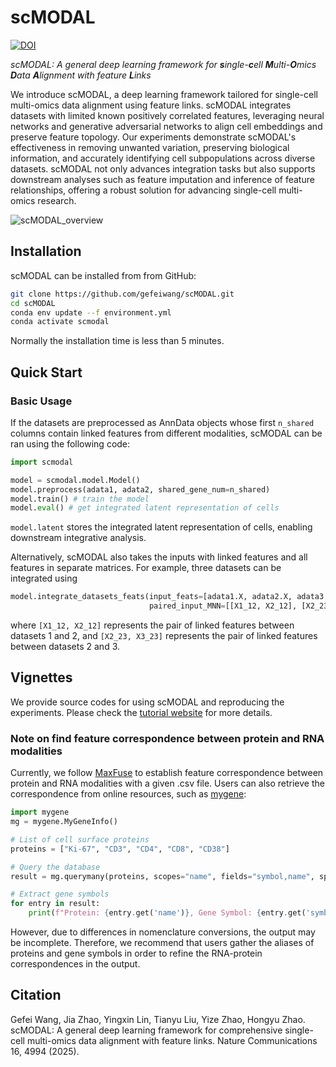 # scMODAL
[![DOI](https://zenodo.org/badge/771573139.svg)](https://doi.org/10.5281/zenodo.15304075)

*scMODAL: A general deep learning framework for **s**ingle-**c**ell **M**ulti-**O**mics **D**ata **A**lignment with feature **L**inks*

We introduce scMODAL, a deep learning framework tailored for single-cell multi-omics data alignment using feature links. scMODAL integrates datasets with limited known positively correlated features, leveraging neural networks and generative adversarial networks to align cell embeddings and preserve feature topology. Our experiments demonstrate scMODAL's effectiveness in removing unwanted variation, preserving biological information, and accurately identifying cell subpopulations across diverse datasets. scMODAL not only advances integration tasks but also supports downstream analyses such as feature imputation and inference of feature relationships, offering a robust solution for advancing single-cell multi-omics research.

![scMODAL_overview](https://github.com/gefeiwang/scMODAL/blob/main/demos/Overview.png)

## Installation
scMODAL can be installed from from GitHub:
```bash
git clone https://github.com/gefeiwang/scMODAL.git
cd scMODAL
conda env update --f environment.yml
conda activate scmodal
```
Normally the installation time is less than 5 minutes.

## Quick Start

### Basic Usage
If the datasets are preprocessed as AnnData objects whose first `n_shared` columns contain linked features from different modalities, scMODAL can be ran using the following code:
```python
import scmodal

model = scmodal.model.Model()
model.preprocess(adata1, adata2, shared_gene_num=n_shared)
model.train() # train the model
model.eval() # get integrated latent representation of cells
```
`model.latent` stores the integrated latent representation of cells, enabling downstream integrative analysis.

Alternatively, scMODAL also takes the inputs with linked features and all features in separate matrices. For example, three datasets can be integrated using 
```python
model.integrate_datasets_feats(input_feats=[adata1.X, adata2.X, adata3.X],
                               paired_input_MNN=[[X1_12, X2_12], [X2_23, X3_23]])
```
where `[X1_12, X2_12]` represents the pair of linked features between datasets 1 and 2, and `[X2_23, X3_23]` represents the pair of linked features between datasets 2 and 3.

## Vignettes
We provide source codes for using scMODAL and reproducing the experiments. Please check the [tutorial website](https://scmodal-tutorial.readthedocs.io/en/latest/index.html) for more details.
### Note on find feature correspondence between protein and RNA modalities
Currently, we follow [MaxFuse](https://github.com/shuxiaoc/maxfuse/tree/main#vignettes) to establish feature correspondence between protein and RNA modalities with a given .csv file. Users can also retrieve the correspondence from online resources, such as [mygene](https://docs.mygene.info/projects/mygene-py/en/latest/):

```python
import mygene
mg = mygene.MyGeneInfo()

# List of cell surface proteins
proteins = ["Ki-67", "CD3", "CD4", "CD8", "CD38"]

# Query the database
result = mg.querymany(proteins, scopes="name", fields="symbol,name", species="human")

# Extract gene symbols
for entry in result:
    print(f"Protein: {entry.get('name')}, Gene Symbol: {entry.get('symbol')}")
```
However, due to differences in nomenclature conversions, the output may be incomplete. Therefore, we recommend that users gather the aliases of proteins and gene symbols in order to refine the RNA-protein correspondences in the output.

## Citation
Gefei Wang, Jia Zhao, Yingxin Lin, Tianyu Liu, Yize Zhao, Hongyu Zhao. scMODAL: A general deep learning framework for comprehensive single-cell multi-omics data alignment with feature links. Nature Communications 16, 4994 (2025).
